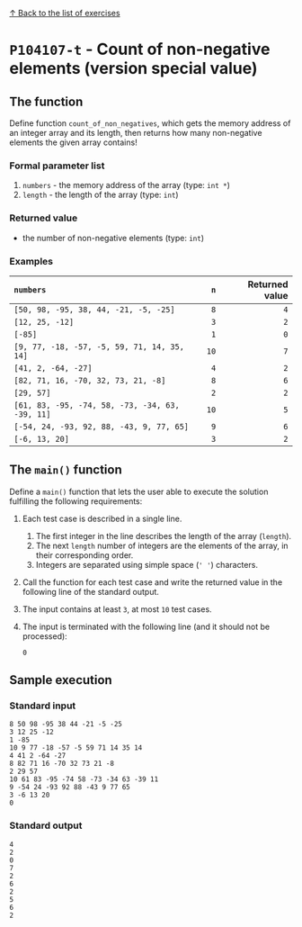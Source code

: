 
[↑ Back to the list of exercises](./README.md)

# `P104107-t` - Count of non-negative elements (version special value)

## The function

Define function `count_of_non_negatives`, which gets the memory address of an integer array and its length, then returns how many non-negative elements the given array contains!

### Formal parameter list
         
1. `numbers` - the memory address of the array (type: `int *`)
1. `length` - the length of the array (type: `int`)


### Returned value

* the number of non-negative elements (type: `int`)

### Examples

| `numbers` | `n` | Returned value | 
| :--- | ---: | ---: | 
| `[50, 98, -95, 38, 44, -21, -5, -25]` | `8` | `4` |
| `[12, 25, -12]` | `3` | `2` |
| `[-85]` | `1` | `0` |
| `[9, 77, -18, -57, -5, 59, 71, 14, 35, 14]` | `10` | `7` |
| `[41, 2, -64, -27]` | `4` | `2` |
| `[82, 71, 16, -70, 32, 73, 21, -8]` | `8` | `6` |
| `[29, 57]` | `2` | `2` |
| `[61, 83, -95, -74, 58, -73, -34, 63, -39, 11]` | `10` | `5` |
| `[-54, 24, -93, 92, 88, -43, 9, 77, 65]` | `9` | `6` |
| `[-6, 13, 20]` | `3` | `2` |

## The `main()` function

Define a `main()` function that lets the user able to execute the solution fulfilling the following requirements:

1. Each test case is described in a single line.
    1. The first integer in the line describes the length of the array (`length`).
    1. The next `length` number of integers are the elements of the array, in their corresponding order.
    1. Integers are separated using simple space (`' '`) characters.
1. Call the function for each test case and write the returned value in the following line of the standard output.
1. The input contains at least `3`, at most `10` test cases.
1. The input is terminated with the following line (and it should not be processed):

	```
	0
	```

## Sample execution

### Standard input

```
8 50 98 -95 38 44 -21 -5 -25
3 12 25 -12
1 -85
10 9 77 -18 -57 -5 59 71 14 35 14
4 41 2 -64 -27
8 82 71 16 -70 32 73 21 -8
2 29 57
10 61 83 -95 -74 58 -73 -34 63 -39 11
9 -54 24 -93 92 88 -43 9 77 65
3 -6 13 20
0
```

### Standard output

```
4
2
0
7
2
6
2
5
6
2
```